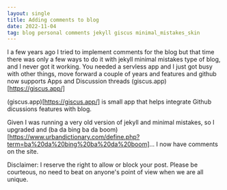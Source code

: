 ```yaml
---
layout: single
title: Adding comments to blog
date: 2022-11-04
tag: blog personal comments jekyll giscus minimal_mistakes_skin
---
```

I a few years ago I tried to implement comments for the blog but that time there was only a few ways to do it with jekyll minimal mistakes type of blog, and I never got it working. You needed a servless app and I just got busy with other things, move forward a couple of years and features and github now supports Apps and Discussion threads (giscus.app)[https://giscus.app/]

(giscus.app)[https://giscus.app/] is small app that helps integrate Github dicussions features with blog.

Given I was running a very old version of jekyll and minimal mistakes, so I upgraded and (ba da bing ba da boom)[https://www.urbandictionary.com/define.php?term=ba%20da%20bing%20ba%20da%20boom]... I now have comments on the site.

Disclaimer: I reserve the right to allow or block your post. Please be courteous, no need to beat on anyone's point of view when we are all unique.
